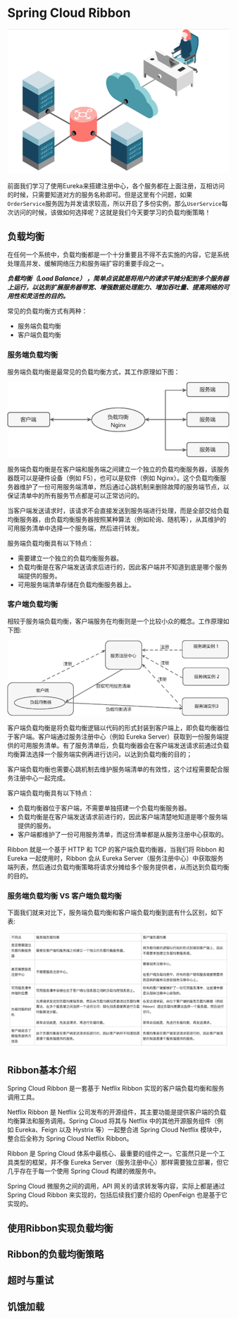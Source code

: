 # Spring Cloud Ribbon

![loadbalancer](../../images/spring-cloud-ms/loadbalancer.jpg)

前面我们学习了使用Eureka来搭建注册中心，各个服务都在上面注册，互相访问的时候，只需要知道对方的服务名称即可。但是这里有个问题，如果`OrderService`服务因为并发请求较高，所以开启了多份实例，那么`UserService`每次访问的时候，该做如何选择呢？这就是我们今天要学习的负载均衡策略！

## 负载均衡

在任何一个系统中，负载均衡都是一个十分重要且不得不去实施的内容，它是系统处理高并发、缓解网络压力和服务端扩容的重要手段之一。

***负载均衡（Load Balance） ，简单点说就是将用户的请求平摊分配到多个服务器上运行，以达到扩展服务器带宽、增强数据处理能力、增加吞吐量、提高网络的可用性和灵活性的目的。***

常见的负载均衡方式有两种：
* 服务端负载均衡
* 客户端负载均衡

### 服务端负载均衡

服务端负载均衡是最常见的负载均衡方式，其工作原理如下图：

![loadbalancer server](../../images/spring-cloud-ms/loadbalancer-server.png)

服务端负载均衡是在客户端和服务端之间建立一个独立的负载均衡服务器，该服务器既可以是硬件设备（例如 F5），也可以是软件（例如 Nginx）。这个负载均衡服务器维护了一份可用服务端清单，然后通过心跳机制来删除故障的服务端节点，以保证清单中的所有服务节点都是可以正常访问的。

当客户端发送请求时，该请求不会直接发送到服务端进行处理，而是全部交给负载均衡服务器，由负载均衡服务器按照某种算法（例如轮询、随机等），从其维护的可用服务清单中选择一个服务端，然后进行转发。

服务端负载均衡具有以下特点：
* 需要建立一个独立的负载均衡服务器。
* 负载均衡是在客户端发送请求后进行的，因此客户端并不知道到底是哪个服务端提供的服务。
* 可用服务端清单存储在负载均衡服务器上。

### 客户端负载均衡

相较于服务端负载均衡，客户端服务在均衡则是一个比较小众的概念。工作原理如下图:

![loadbalancer client](../../images/spring-cloud-ms/loadbalancer-client.png)

客户端负载均衡是将负载均衡逻辑以代码的形式封装到客户端上，即负载均衡器位于客户端。客户端通过服务注册中心（例如 Eureka Server）获取到一份服务端提供的可用服务清单。有了服务清单后，负载均衡器会在客户端发送请求前通过负载均衡算法选择一个服务端实例再进行访问，以达到负载均衡的目的；

客户端负载均衡也需要心跳机制去维护服务端清单的有效性，这个过程需要配合服务注册中心一起完成。

客户端负载均衡具有以下特点：
* 负载均衡器位于客户端，不需要单独搭建一个负载均衡服务器。
* 负载均衡是在客户端发送请求前进行的，因此客户端清楚地知道是哪个服务端提供的服务。
* 客户端都维护了一份可用服务清单，而这份清单都是从服务注册中心获取的。

Ribbon 就是一个基于 HTTP 和 TCP 的客户端负载均衡器，当我们将 Ribbon 和 Eureka 一起使用时，Ribbon 会从 Eureka Server（服务注册中心）中获取服务端列表，然后通过负载均衡策略将请求分摊给多个服务提供者，从而达到负载均衡的目的。

### 服务端负载均衡 VS 客户端负载均衡
下面我们就来对比下，服务端负载均衡和客户端负载均衡到底有什么区别，如下表:

![loadbalancer client vs server](../../images/spring-cloud-ms/loadbalancer-client-vs-server.jpg)


## Ribbon基本介绍

Spring Cloud Ribbon 是一套基于 Netflix Ribbon 实现的客户端负载均衡和服务调用工具。

Netflix Ribbon 是 Netflix 公司发布的开源组件，其主要功能是提供客户端的负载均衡算法和服务调用。Spring Cloud 将其与 Netflix 中的其他开源服务组件（例如 Eureka、Feign 以及 Hystrix 等）一起整合进 Spring Cloud Netflix 模块中，整合后全称为 Spring Cloud Netflix Ribbon。

Ribbon 是 Spring Cloud 体系中最核心、最重要的组件之一。它虽然只是一个工具类型的框架，并不像 Eureka Server（服务注册中心）那样需要独立部署，但它几乎存在于每一个使用 Spring Cloud 构建的微服务中。

Spring Cloud 微服务之间的调用，API 网关的请求转发等内容，实际上都是通过 Spring Cloud Ribbon 来实现的，包括后续我们要介绍的 OpenFeign 也是基于它实现的。

## 使用Ribbon实现负载均衡

## Ribbon的负载均衡策略

## 超时与重试

## 饥饿加载